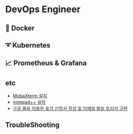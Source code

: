 # DevOps Engineer

## 🐳 Docker

## ➰ Kubernetes

## 📈 Prometheus & Grafana

## etc

- [MobaXterm 설치](https://github.com/khyup0629/devops/blob/main/etc/Mobaxterm_Installation.md#mobaxterm-%EC%84%A4%EC%B9%98)
- [notepad++ 설치]()
- [구글 폼을 이용한 휴가 신청서 작성 및 이메일 발송 트리거 구현](https://github.com/khyup0629/devops/blob/main/etc/Google_Form_onFormSubmit.md#%EA%B5%AC%EA%B8%80-%ED%8F%BC-onformsubmit)

## TroubleShooting

